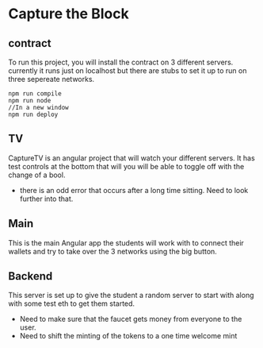 # Capture the Block 

## contract
To run this project, you will install the contract on 3 different servers. 
currently it runs just on localhost but there are stubs to set it up to run 
on three sepereate networks. 
```
npm run compile
npm run node
//In a new window
npm run deploy
```

## TV 
CaptureTV is an angular project that will watch your different servers. It has test controls at the bottom that will you will be able to toggle off with the change of a bool. 

* there is an odd error that occurs after a long time sitting.  Need to look further into that. 

## Main 
This is the main Angular app the students will work with to connect their wallets and try to take over the 3 networks using the big button. 

## Backend 
This server is set up to give the student a random server to start with along with some test eth to get them started. 

* Need to make sure that the faucet gets money from everyone to the user. 
* Need to shift the minting of the tokens to a one time welcome mint 
